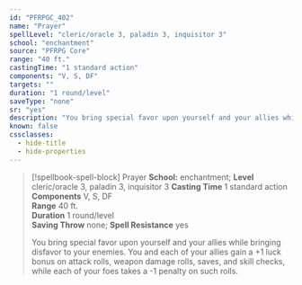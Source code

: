 ```yaml
---
id: "PFRPGC_402"
name: "Prayer"
spellLevel: "cleric/oracle 3, paladin 3, inquisitor 3"
school: "enchantment"
source: "PFRPG Core"
range: "40 ft."
castingTime: "1 standard action"
components: "V, S, DF"
targets: ""
duration: "1 round/level"
saveType: "none"
sr: "yes"
description: "You bring special favor upon yourself and your allies while bringing disfavor to your enemies. You and each of your allies gain a +1 luck bonus on attack rolls, weapon damage rolls, saves, and skill checks, while each of your foes takes a -1 penalty on such rolls."
known: false
cssclasses:
  - hide-title
  - hide-properties
---
```


> [!spellbook-spell-block] Prayer
> **School:** enchantment; **Level** cleric/oracle 3, paladin 3, inquisitor 3
> **Casting Time** 1 standard action  
> **Components** V, S, DF  
> **Range** 40 ft.  
> **Duration** 1 round/level  
> **Saving Throw** none; **Spell Resistance** yes
> 
> You bring special favor upon yourself and your allies while bringing disfavor to your enemies. You and each of your allies gain a +1 luck bonus on attack rolls, weapon damage rolls, saves, and skill checks, while each of your foes takes a -1 penalty on such rolls.